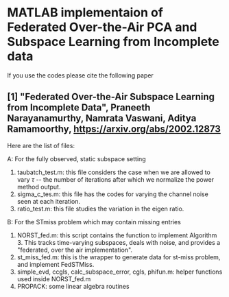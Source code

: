 # MATLAB implementaion of Federated Over-the-Air PCA and Subspace Learning from Incomplete data

If you use the codes please cite the following paper

## [1] "Federated Over-the-Air Subspace Learning from Incomplete Data", Praneeth Narayanamurthy, Namrata Vaswani, Aditya Ramamoorthy, https://arxiv.org/abs/2002.12873 

Here are the list of files:

A: For the fully observed, static subspace setting
1. taubatch_test.m: this file considers the case when we are allowed to vary $\tau$ -- the number of iterations after which we normalize the power method output.
2. sigma_c_tes.m: this file has the codes for varying the channel noise seen at each iteration.
3. ratio_test.m: this file studies the variation in the eigen ratio.


B: For the STmiss problem which may contain missing entries
1. NORST_fed.m: this script contains the function to implement Algorithm 3. This tracks time-varying subspaces, deals with noise, and provides a "federated, over the air implementation".
2. st_miss_fed.m: this is the wrapper to generate data for st-miss problem, and implement FedSTMiss.
3. simple_evd, ccgls, calc_subspace_error, cgls, phifun.m: helper functions used inside NORST_fed.m
4. PROPACK: some linear algebra routines



